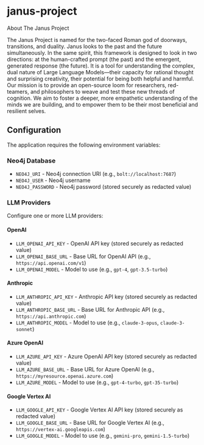 # janus-project

About The Janus Project

The Janus Project is named for the two-faced Roman god of doorways, transitions, and duality. Janus looks to the past and the future simultaneously.
In the same spirit, this framework is designed to look in two directions: at the human-crafted prompt (the past) and the emergent, generated response (the future). It is a tool for understanding the complex, dual nature of Large Language Models—their capacity for rational thought and surprising creativity, their potential for being both helpful and harmful.
Our mission is to provide an open-source loom for researchers, red-teamers, and philosophers to weave and test these new threads of cognition. We aim to foster a deeper, more empathetic understanding of the minds we are building, and to empower them to be their most beneficial and resilient selves.

## Configuration

The application requires the following environment variables:

### Neo4j Database

- `NEO4J_URI` - Neo4j connection URI (e.g., `bolt://localhost:7687`)
- `NEO4J_USER` - Neo4j username
- `NEO4J_PASSWORD` - Neo4j password (stored securely as redacted value)

### LLM Providers

Configure one or more LLM providers:

#### OpenAI

- `LLM_OPENAI_API_KEY` - OpenAI API key (stored securely as redacted value)
- `LLM_OPENAI_BASE_URL` - Base URL for OpenAI API (e.g., `https://api.openai.com/v1`)
- `LLM_OPENAI_MODEL` - Model to use (e.g., `gpt-4`, `gpt-3.5-turbo`)

#### Anthropic

- `LLM_ANTHROPIC_API_KEY` - Anthropic API key (stored securely as redacted value)
- `LLM_ANTHROPIC_BASE_URL` - Base URL for Anthropic API (e.g., `https://api.anthropic.com`)
- `LLM_ANTHROPIC_MODEL` - Model to use (e.g., `claude-3-opus`, `claude-3-sonnet`)

#### Azure OpenAI

- `LLM_AZURE_API_KEY` - Azure OpenAI API key (stored securely as redacted value)
- `LLM_AZURE_BASE_URL` - Base URL for Azure OpenAI (e.g., `https://myresource.openai.azure.com`)
- `LLM_AZURE_MODEL` - Model to use (e.g., `gpt-4-turbo`, `gpt-35-turbo`)

#### Google Vertex AI

- `LLM_GOOGLE_API_KEY` - Google Vertex AI API key (stored securely as redacted value)
- `LLM_GOOGLE_BASE_URL` - Base URL for Google Vertex AI (e.g., `https://vertex-ai.googleapis.com`)
- `LLM_GOOGLE_MODEL` - Model to use (e.g., `gemini-pro`, `gemini-1.5-turbo`)
